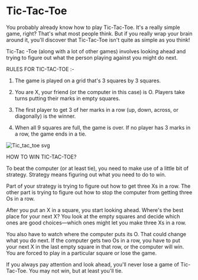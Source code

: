# Tic-Tac-Toe
You probably already know how to play Tic-Tac-Toe. It's a really simple game, right? That's what most people think. But if you really wrap your brain around it, you'll discover that Tic-Tac-Toe isn't quite as simple as you think!

Tic-Tac -Toe (along with a lot of other games) involves looking ahead and trying to figure out what the person playing against you might do next.

RULES FOR TIC-TAC-TOE :-

1. The game is played on a grid that's 3 squares by 3 squares.

2. You are X, your friend (or the computer in this case) is O. Players take turns putting their marks in empty squares.

3. The first player to get 3 of her marks in a row (up, down, across, or diagonally) is the winner.

4. When all 9 squares are full, the game is over. If no player has 3 marks in a row, the game ends in a tie.   

![Tic_tac_toe svg](https://user-images.githubusercontent.com/69709596/124794272-75c15a80-df6c-11eb-9910-90e73c3be82c.png)

					
HOW TO WIN TIC-TAC-TOE?

To beat the computer (or at least tie), you need to make use of a little bit of strategy. Strategy means figuring out what you need to do to win.

Part of your strategy is trying to figure out how to get three Xs in a row. The other part is trying to figure out how to stop the computer from getting three Os in a row.

After you put an X in a square, you start looking ahead. Where's the best place for your next X? You look at the empty squares and decide which ones are good choices—which ones might let you make three Xs in a row.

You also have to watch where the computer puts its O. That could change what you do next. If the computer gets two Os in a row, you have to put your next X in the last empty square in that row, or the computer will win. You are forced to play in a particular square or lose the game.

If you always pay attention and look ahead, you'll never lose a game of Tic-Tac-Toe. You may not win, but at least you'll tie.
